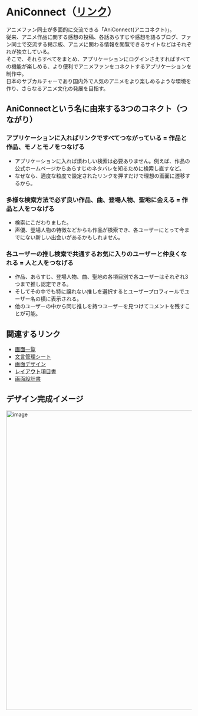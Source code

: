 # AniConnect（[リンク](https://aniconnect.net/)）

アニメファン同士が多面的に交流できる「AniConnect(アニコネクト)」。<br>
従来、アニメ作品に関する感想の投稿、各話あらすじや感想を語るブログ、ファン同士で交流する掲示板、アニメに関わる情報を閲覧できるサイトなどはそれぞれが独立している。<br>
そこで、それらすべてをまとめ、アプリケーションにログインさえすればすべての機能が楽しめる、より便利でアニメファンをコネクトするアプリケーションを制作中。<br>
日本のサブカルチャーであり国内外で人気のアニメをより楽しめるような環境を作り、さらなるアニメ文化の発展を目指す。

## AniConnectという名に由来する3つのコネクト（つながり）

### アプリケーションに入ればリンクですべてつながっている = 作品と作品、モノとモノをつなげる
  - アプリケーションに入れば煩わしい検索は必要ありません。例えば、作品の公式ホームページからあらすじのネタバレを知るために検索し直すなど。
  - なぜなら、適度な粒度で設定されたリンクを押すだけで理想の画面に遷移するから。
### 多様な検索方法で必ず良い作品、曲、登場人物、聖地に会える = 作品と人をつなげる
  - 検索にこだわりました。
  - 声優、登場人物の特徴などからも作品が検索でき、各ユーザーにとって今までにない新しい出会いがあるかもしれません。
### 各ユーザーの推し検索で共通するお気に入りのユーザーと仲良くなれる = 人と人をつなげる
  - 作品、あらすじ、登場人物、曲、聖地の各項目別で各ユーザーはそれぞれ3つまで推し認定できる。
  - そしてその中でも特に譲れない推しを選択するとユーザープロフィールでユーザー名の横に表示される。
  - 他のユーザーの中から同じ推しを持つユーザーを見つけてコメントを残すことが可能。


## 関連するリンク
  - [画面一覧](https://docs.google.com/spreadsheets/d/1V50E-s1CA3g-2Zb46BSC8FSmufMckggonRc2fUrXjNo/edit?gid=1113482260#gid=1113482260)
  - [文言管理シート](https://docs.google.com/spreadsheets/d/14dOopMUXiOFD89ERaZwE1EUqKab4xkgLTNonRC1XnG8/edit?gid=0#gid=0)
  - [画面デザイン](https://www.figma.com/design/Lj9JfRH9o8GTwuYk5fufBC/Aniconnect?node-id=0-1&p=f&t=QkBxNl2ebiZFNAe4-0)
  - [レイアウト項目書](https://drive.google.com/drive/folders/1SdV4ZOOc4XcnDVd8gQ5yfyrYfWfQfdM_?usp=drive_link)
  - [画面設計書](https://drive.google.com/drive/folders/1dCWjiyW62QmACeq_DhzTtZc9toIozFcD?usp=drive_link)

## デザイン完成イメージ
<img width="1296" height="813" alt="image" src="https://github.com/user-attachments/assets/6e4d60fe-b2be-496b-a283-afde6ae9556c" />

